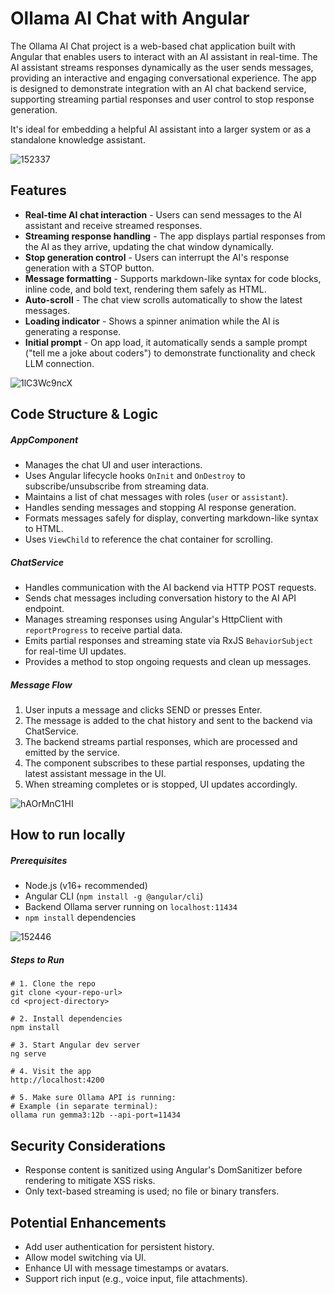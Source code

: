 # Ollama AI Chat with Angular

The Ollama AI Chat project is a web-based chat application built with Angular that enables users to interact with an AI assistant in real-time. The AI assistant streams responses dynamically as the user sends messages, providing an interactive and engaging conversational experience. The app is designed to demonstrate integration with an AI chat backend service, supporting streaming partial responses and user control to stop response generation.

It's ideal for embedding a helpful AI assistant into a larger system or as a standalone knowledge assistant.

![152337](https://github.com/user-attachments/assets/481c2f71-2005-48f9-8bd8-199953eb5845)

## Features

- **Real-time AI chat interaction** - Users can send messages to the AI assistant and receive streamed responses.
- **Streaming response handling** - The app displays partial responses from the AI as they arrive, updating the chat window dynamically.
- **Stop generation control** - Users can interrupt the AI's response generation with a STOP button.
- **Message formatting** - Supports markdown-like syntax for code blocks, inline code, and bold text, rendering them safely as HTML.
- **Auto-scroll** - The chat view scrolls automatically to show the latest messages.
- **Loading indicator** - Shows a spinner animation while the AI is generating a response.
- **Initial prompt** - On app load, it automatically sends a sample prompt ("tell me a joke about coders") to demonstrate functionality and check LLM connection.

![1lC3Wc9ncX](https://github.com/user-attachments/assets/d0fed1a8-06a4-48e1-81d3-e4b334cc2e3b)

## Code Structure & Logic

##### AppComponent

- Manages the chat UI and user interactions.
- Uses Angular lifecycle hooks ```OnInit``` and ```OnDestroy``` to subscribe/unsubscribe from streaming data.
- Maintains a list of chat messages with roles (```user``` or ```assistant```).
- Handles sending messages and stopping AI response generation.
- Formats messages safely for display, converting markdown-like syntax to HTML.
- Uses ```ViewChild``` to reference the chat container for scrolling.

##### ChatService

- Handles communication with the AI backend via HTTP POST requests.
- Sends chat messages including conversation history to the AI API endpoint.
- Manages streaming responses using Angular's HttpClient with ```reportProgress``` to receive partial data.
- Emits partial responses and streaming state via RxJS ```BehaviorSubject``` for real-time UI updates.
- Provides a method to stop ongoing requests and clean up messages.

##### Message Flow

1. User inputs a message and clicks SEND or presses Enter.
2. The message is added to the chat history and sent to the backend via ChatService.
3. The backend streams partial responses, which are processed and emitted by the service.
4. The component subscribes to these partial responses, updating the latest assistant message in the UI.
5. When streaming completes or is stopped, UI updates accordingly.

![hAOrMnC1HI](https://github.com/user-attachments/assets/7b22ed26-137e-455f-b1b6-3a7109ed4bfc)

## How to run locally

##### Prerequisites

- Node.js (v16+ recommended)
- Angular CLI (```npm install -g @angular/cli```)
- Backend Ollama server running on ```localhost:11434```
- ```npm install``` dependencies

![152446](https://github.com/user-attachments/assets/7adb1edc-2718-4e88-9f4f-22af470c2be0)

##### Steps to Run
```
# 1. Clone the repo
git clone <your-repo-url>
cd <project-directory>

# 2. Install dependencies
npm install

# 3. Start Angular dev server
ng serve

# 4. Visit the app
http://localhost:4200

# 5. Make sure Ollama API is running:
# Example (in separate terminal):
ollama run gemma3:12b --api-port=11434
```

## Security Considerations

- Response content is sanitized using Angular's DomSanitizer before rendering to mitigate XSS risks.
- Only text-based streaming is used; no file or binary transfers.

##  Potential Enhancements

- Add user authentication for persistent history.
- Allow model switching via UI.
- Enhance UI with message timestamps or avatars.
- Support rich input (e.g., voice input, file attachments).
